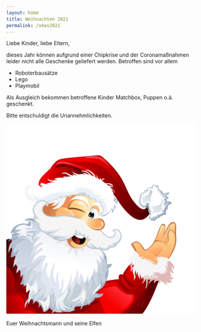 ```yaml
---
layout: home
title: Weihnachten 2021
permalink: /xmas2021
---
```



Liebe Kinder, liebe Eltern,

dieses Jahr können aufgrund einer Chipkrise und der Coronamaßnahmen leider nicht alle Geschenke geliefert werden. Betroffen sind vor allem
* Roboterbausätze
* Lego
* Playmobil

Als Ausgleich bekommen betroffene Kinder Matchbox, Puppen o.ä. geschenkt.

Bitte entschuldigt die Unannehmlichkeiten.

![xmas](/xmas.png)

Euer Weihnachtsmann und seine Elfen


